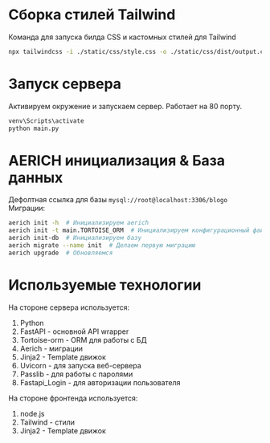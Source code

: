 # Сборка стилей Tailwind
Команда для запуска билда CSS и кастомных стилей для Tailwind
```bash
npx tailwindcss -i ./static/css/style.css -o ./static/css/dist/output.css --watch
```

# Запуск сервера 
Активируем окружение и запускаем сервер. Работает на 80 порту.
```bash
venv\Scripts\activate
python main.py
```

# AERICH инициализация & База данных
Дефолтная ссылка для базы `mysql://root@localhost:3306/blogo`\
Миграции:
```bash
aerich init -h  # Инициализируем aerich
aerich init -t main.TORTOISE_ORM  # Инициализируем конфигурационный файл
aerich init-db  # Инициализируем базу
aerich migrate --name init  # Делаем первую миграцию
aerich upgrade  # Обновляемся
```

# Используемые технологии
На стороне сервера используется:
1. Python
2. FastAPI - основной API wrapper
3. Tortoise-orm - ORM для работы с БД
4. Aerich - миграции
5. Jinja2 - Template движок
6. Uvicorn - для запуска веб-сервера
7. Passlib - для работы с паролями
8. Fastapi_Login - для авторизации пользователя

На стороне фронтенда используется:
1. node.js
2. Tailwind - стили
3. Jinja2 - Template движок
